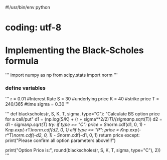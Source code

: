 #!/usr/bin/env python
# coding: utf-8

# Implementing the Black-Scholes formula

'''
import numpy as np
from scipy.stats import norm
'''

### define variables

'''
r = 0.01     #Interest Rate
S = 30       #underlying price
K = 40       #strike price
T = 240/365  #time
sigma = 0.30
'''


'''
def blackscholes(r, S, K, T, sigma, type="C"):
    "Calculate BS option price for a call/put"
    d1 = (np.log(S/K) + (r + sigma**2/2)*T)/(sigma*np.sqrt(T))
    d2 = d1 - sigma*np.sqrt(T)
    try:
        if type == "C":
            price = S*norm.cdf(d1, 0, 1) - K*np.exp(-r*T)*norm.cdf(d2, 0, 1)
        elif type == "P":
            price = K*np.exp(-r*T)*norm.cdf(-d2, 0, 1) - S*norm.cdf(-d1, 0, 1)
        return price
    except:
        print("Please confirm all option parameters above!!!")
        
print("Option Price is:", round(blackscholes(r, S, K, T, sigma, type="C"), 2))        
'''





